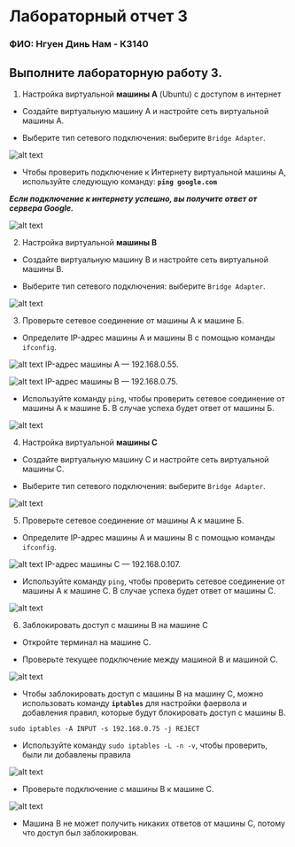 # Лабораторный отчет 3

### ФИО: Нгуен Динь Нам - К3140

## Выполните лабораторную работу 3.

1. Настройка виртуальной **машины А** (Ubuntu) с доступом в интернет

- Создайте виртуальную машину A и настройте сеть виртуальной машины A.

- Выберите тип сетевого подключения: выберите `Bridge Adapter`.

![alt text](./img/image.png)

- Чтобы проверить подключение к Интернету виртуальной машины A, используйте следующую команду: **`ping google.com`**

***Если подключение к интернету успешно, вы получите ответ от сервера Google.***

![alt text](./img/image-1.png)

2. Настройка виртуальной **машины B**

- Создайте виртуальную машину B и настройте сеть виртуальной машины B.

- Выберите тип сетевого подключения: выберите `Bridge Adapter`.

![alt text](./img/image-2.png)

3. Проверьте сетевое соединение от машины А к машине Б.

- Определите IP-адрес машины A и машины B с помощью команды ```ifconfig```.

![alt text](./img/image-3.png)
IP-адрес машины A — 192.168.0.55.

![alt text](./img/image-4.png)
IP-адрес машины B — 192.168.0.75.

- Используйте команду `ping`, чтобы проверить сетевое соединение от машины А к машине Б. В случае успеха будет ответ от машины Б.

![alt text](./img/image-5.png)

4. Настройка виртуальной **машины C**

- Создайте виртуальную машину C и настройте сеть виртуальной машины C.

- Выберите тип сетевого подключения: выберите `Bridge Adapter`.

![alt text](./img/image-6.png)

5. Проверьте сетевое соединение от машины А к машине Б.

- Определите IP-адрес машины A и машины B с помощью команды ```ifconfig```.

![alt text](./img/image-7.png)
IP-адрес машины C — 192.168.0.107.

- Используйте команду `ping`, чтобы проверить сетевое соединение от машины А к машине C. В случае успеха будет ответ от машины C.

![alt text](./img/image-8.png)

6. Заблокировать доступ с машины B на машине C

- Откройте терминал на машине C.

- Проверьте текущее подключение между машиной B и машиной C.

![alt text](./img/image11.png)

- Чтобы заблокировать доступ с машины B на машину C, можно использовать команду **`iptables`** для настройки фаервола и добавления правил, которые будут блокировать доступ с машины B.

```
sudo iptables -A INPUT -s 192.168.0.75 -j REJECT
```
- Используйте команду `sudo iptables -L -n -v`, чтобы проверить, были ли добавлены правила

![alt text](./img/image-9.png)

- Проверьте подключение с машины B к машине C.

![alt text](./img/image-10.png)

- Машина B не может получить никаких ответов от машины C, потому что доступ был заблокирован.
